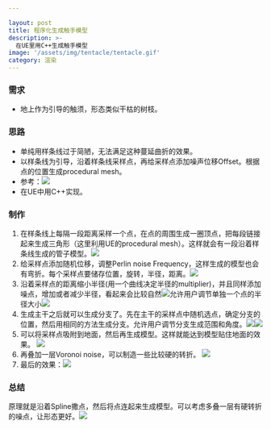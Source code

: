 ```yaml
---

layout: post
title: 程序化生成触手模型
description: >-
  在UE里用C++生成触手模型
image: '/assets/img/tentacle/tentacle.gif'
category: 渲染
---
```


### 需求
- 地上作为引导的触须，形态类似干枯的树枝。

### 思路
- 单纯用样条线过于简陋，无法满足这种蔓延曲折的效果。
- 以样条线为引导，沿着样条线采样点，再给采样点添加噪声位移Offset。根据点的位置生成procedural mesh。
- 参考：![](/assets/img/tentacle/bfbf33c41d9327ef3617d4307233af4c.png)
- 在UE中用C++实现。

### 制作
1. 在样条线上每隔一段距离采样一个点，在点的周围生成一圈顶点，把每段链接起来生成三角形（这里利用UE的procedural mesh）。这样就会有一段沿着样条线生成的管子模型。![](/assets/img/tentacle/24758f4de1be17f0275768532158a226.png)
2. 给采样点添加随机位移，调整Perlin noise Frequency，这样生成的模型也会有弯折。每个采样点要储存位置，旋转，半径，距离。![](/assets/img/tentacle/b085eabf5c2551fbc39f691aa150b94c.png)
3. 沿着采样点的距离缩小半径(用一个曲线决定半径的multiplier)，并且同样添加噪点，增加或者减少半径，看起来会比较自然![](/assets/img/tentacle/fe4afaf5e5fd2eb6eb501fc1e96d1d29.png)允许用户调节单独一个点的半径大小![](/assets/img/tentacle/d0e7a4cbd81cebbeb7c07e3d781f8d75.png)
4. 生成主干之后就可以生成分支了。先在主干的采样点中随机选点，确定分支的位置，然后用相同的方法生成分支。允许用户调节分支生成范围和角度。![](/assets/img/tentacle/3c7f39ba6b51a72a87dfd264b278683d.png)![](/assets/img/tentacle/abc01971b41c5fa5e67fab09fb55c674.png)
5. 可以将采样点吸附到地面，然后再生成模型。这样就能达到模型贴住地面的效果。
![](/assets/img/tentacle/4905409398a1bd8120cbcfd65cda45ef.png)
6. 再叠加一层Voronoi noise，可以制造一些比较硬的转折。
![](/assets/img/tentacle/83267c8d46c7167efb3bde843bcfc6de.png)
7. 最后的效果：![](/assets/img/tentacle/tentacle.gif)

### 总结
原理就是沿着Spline撒点，然后将点连起来生成模型。可以考虑多叠一层有硬转折的噪点，让形态更好。![](/assets/img/tentacle/173c5426076cc82432960ac764c88046.png)